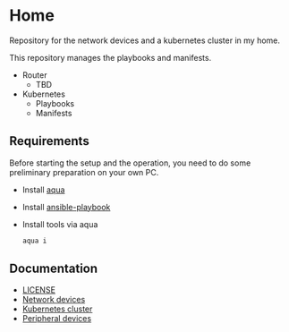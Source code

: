 # Home

Repository for the network devices and a kubernetes cluster in my home.

This repository manages the playbooks and manifests.

- Router
  - TBD
- Kubernetes
  - Playbooks
  - Manifests

## Requirements

Before starting the setup and the operation, you need to do some preliminary preparation on your own PC.

- Install [aqua](https://aquaproj.github.io/)
- Install [ansible-playbook](https://docs.ansible.com/ansible/latest/installation_guide/intro_installation.html)
- Install tools via aqua

    ```sh
    aqua i
    ```

## Documentation

- [LICENSE](/LICENSE)
- [Network devices](/docs/networks/index.md)
- [Kubernetes cluster](/docs/kubernetes/index.md)
- [Peripheral devices](/docs/peripherals/index.md)
